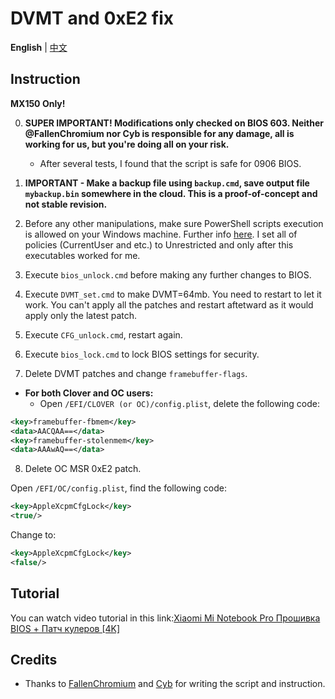 # DVMT and 0xE2 fix

**English** | [中文](README_CN.md)

## Instruction

**MX150 Only!**

0. **SUPER IMPORTANT! Modifications only checked on BIOS 603. Neither @FallenChromium nor Cyb is responsible for any damage, all is working for us, but you're doing all on your risk.**
    - After several tests, I found that the script is safe for 0906 BIOS.

1. **IMPORTANT - Make a backup file using `backup.cmd`, save output file `mybackup.bin` somewhere in the cloud. This is a proof-of-concept and not stable revision.**

2. Before any other manipulations, make sure PowerShell scripts execution is allowed on your Windows machine. Further info [here](https://docs.microsoft.com/en-us/powershell/module/microsoft.powershell.security/set-executionpolicy?view=powershell-6). I set all of policies (CurrentUser and etc.) to Unrestricted and only after this executables worked for me.

3. Execute `bios_unlock.cmd` before making any further changes to BIOS.

4. Execute `DVMT_set.cmd` to make DVMT=64mb. You need to restart to let it work. You can't apply all the patches and restart aftetward as it would apply only the latest patch.

5. Execute `CFG_unlock.cmd`, restart again. 

6. Execute `bios_lock.cmd` to lock BIOS settings for security.

7. Delete DVMT patches and change `framebuffer-flags`.

- **For both Clover and OC users:**
  - Open `/EFI/CLOVER (or OC)/config.plist`, delete the following code:
```xml
<key>framebuffer-fbmem</key>
<data>AACQAA==</data>
<key>framebuffer-stolenmem</key>
<data>AAAwAQ==</data>
```

8. Delete OC MSR 0xE2 patch.

Open `/EFI/OC/config.plist`, find the following code:
```xml
<key>AppleXcpmCfgLock</key>
<true/>
```
Change to:
```xml
<key>AppleXcpmCfgLock</key>
<false/>
```


## Tutorial

You can watch video tutorial in this link:[Xiaomi Mi Notebook Pro Прошивка BIOS + Патч кулеров [4K]](https://www.youtube.com/watch?v=he4QNY2slE0&feature=youtu.be)


## Credits

- Thanks to [FallenChromium](https://github.com/FallenChromium) and [Cyb](http://4pda.ru/forum/index.php?showuser=914121) for writing the script and instruction.
